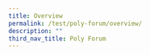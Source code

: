 ```yaml
---
title: Overview
permalink: /test/poly-forum/overview/
description: ""
third_nav_title: Poly Forum
---
```


